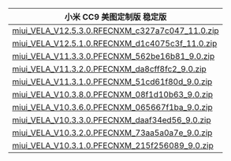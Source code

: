 | 小米 CC9 美图定制版  稳定版    |
| ---- |
| [miui_VELA_V12.5.3.0.RFECNXM_c327a7c047_11.0.zip](https://bigota.d.miui.com/V12.5.3.0.RFECNXM/miui_VELA_V12.5.3.0.RFECNXM_c327a7c047_11.0.zip)    |
| [miui_VELA_V12.5.1.0.RFECNXM_d1c4075c3f_11.0.zip](https://bigota.d.miui.com/V12.5.1.0.RFECNXM/miui_VELA_V12.5.1.0.RFECNXM_d1c4075c3f_11.0.zip)    |
| [miui_VELA_V11.3.3.0.PFECNXM_562be16b81_9.0.zip](https://bigota.d.miui.com/V11.3.3.0.PFECNXM/miui_VELA_V11.3.3.0.PFECNXM_562be16b81_9.0.zip)    |
| [miui_VELA_V11.3.2.0.PFECNXM_da8cff8fc2_9.0.zip](https://bigota.d.miui.com/V11.3.2.0.PFECNXM/miui_VELA_V11.3.2.0.PFECNXM_da8cff8fc2_9.0.zip)    |
| [miui_VELA_V11.3.1.0.PFECNXM_51cd61f80d_9.0.zip](https://bigota.d.miui.com/V11.3.1.0.PFECNXM/miui_VELA_V11.3.1.0.PFECNXM_51cd61f80d_9.0.zip)    |
| [miui_VELA_V10.3.8.0.PFECNXM_08f1d10b63_9.0.zip](https://bigota.d.miui.com/V10.3.8.0.PFECNXM/miui_VELA_V10.3.8.0.PFECNXM_08f1d10b63_9.0.zip)    |
| [miui_VELA_V10.3.6.0.PFECNXM_065667f1ba_9.0.zip](https://bigota.d.miui.com/V10.3.6.0.PFECNXM/miui_VELA_V10.3.6.0.PFECNXM_065667f1ba_9.0.zip)    |
| [miui_VELA_V10.3.3.0.PFECNXM_daaf34ed56_9.0.zip](https://bigota.d.miui.com/V10.3.3.0.PFECNXM/miui_VELA_V10.3.3.0.PFECNXM_daaf34ed56_9.0.zip)    |
| [miui_VELA_V10.3.2.0.PFECNXM_73aa5a0a7e_9.0.zip](https://bigota.d.miui.com/V10.3.2.0.PFECNXM/miui_VELA_V10.3.2.0.PFECNXM_73aa5a0a7e_9.0.zip)    |
| [miui_VELA_V10.3.1.0.PFECNXM_215f256089_9.0.zip](https://bigota.d.miui.com/V10.3.1.0.PFECNXM/miui_VELA_V10.3.1.0.PFECNXM_215f256089_9.0.zip)    |
